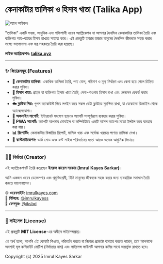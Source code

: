 # কেনাকাটার তালিকা ও হিসাব খাতা (Talika App)

![অ্যাপ আইকন](https://cdn.jsdelivr.net/gh/imrulkayess/talika-app/icons/icon-192x192.png)

"তালিকা" একটি সহজ, আধুনিক এবং শক্তিশালী ওয়েব অ্যাপ্লিকেশন যা আপনার দৈনন্দিন কেনাকাটার তালিকা তৈরি এবং ব্যক্তিগত আয়-ব্যয়ের হিসাব রাখতে সাহায্য করে। এই প্রকল্পটি হাজার হাজার মানুষের দৈনন্দিন জীবনকে সহজ করার লক্ষ্যে ভালোবাসা এবং যত্ন সহকারে তৈরি করা হয়েছে।

**লাইভ অ্যাপ্লিকেশন:** [**talika.xyz**](https://talika.xyz)

---

### ✨ ফিচারসমূহ (Features)

*   **🛒 কেনাকাটার তালিকা:** একাধিক তালিকা তৈরি, পণ্য যোগ, পরিমাণ ও মূল্য নির্ধারণ এবং কেনা হয়ে গেলে চিহ্নিত করার সুবিধা।
*   **📕 হিসাব খাতা:** গ্রাহক বা ব্যক্তিগত হিসাব খাতা তৈরি, দেনা-পাওনার হিসাব রাখা এবং লেনদেন রেকর্ড করার সুবিধা।
*   **☁️ ক্লাউড সিঙ্ক:** গুগল অ্যাকাউন্ট দিয়ে লগইন করে সকল ডেটা ক্লাউডে সুরক্ষিত রাখা, যা যেকোনো ডিভাইস থেকে অ্যাক্সেসযোগ্য।
*   **📴 অফলাইন সাপোর্ট:** ইন্টারনেট সংযোগ ছাড়াও অ্যাপটি সম্পূর্ণরূপে ব্যবহার করার সুবিধা।
*   **📱 PWA সাপোর্ট:** অ্যাপটি আপনার মোবাইল বা কম্পিউটারে একটি আসল অ্যাপের মতো ইন্সটল করে ব্যবহার করা যায়।
*   **📊 রিপোর্টিং:** কেনাকাটার বিস্তারিত রিপোর্ট, মাসিক খরচ এবং সর্বোচ্চ খরচের পণ্যের তালিকা দেখা।
*   **🎨 কাস্টমাইজেশন:** ডার্ক মোড এবং ফন্ট সাইজ পরিবর্তনের মতো আরও অনেক আধুনিক ফিচার।

---

### 👨‍💻 নির্মাতা (Creator)

এই অ্যাপ্লিকেশনটি তৈরি করেছেন **ইমরুল কায়েস সরকার (Imrul Kayes Sarkar)**।

আমি একজন ওয়েব ডেভেলপার এবং প্রযুক্তিপ্রেমী, যিনি মানুষের জীবনকে সহজ করার জন্য ব্যবহারিক সমাধান তৈরি করতে ভালোবাসেন।

🌐 **ওয়েবসাইট:** [imrulkayes.com](https://imrulkayes.com)  
 **গিটহাব:** [@imrulkayess](https://github.com/imrulkayess)  
 **ফেসবুক:** [@iksbd](https://www.facebook.com/iksbd)

---

### 📄 লাইসেন্স (License)

এই প্রকল্পটি **MIT License**-এর অধীনে লাইসেন্সপ্রাপ্ত।

এর অর্থ হলো, আপনি এই কোডটি শিখতে, পরিবর্তন করতে বা নিজের প্রজেক্টে ব্যবহার করতে পারেন, তবে আপনাকে অবশ্যই মূল কপিরাইট নোটিশ (নির্মাতার নাম) এবং লাইসেন্স ফাইলটি আপনার কপির সাথে অন্তর্ভুক্ত রাখতে হবে।

Copyright (c) 2025 Imrul Kayes Sarkar
